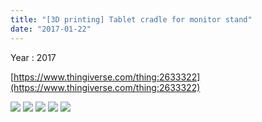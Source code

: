 ```yaml
---
title: "[3D printing] Tablet cradle for monitor stand"
date: "2017-01-22"
---
```


Year : 2017

[https://www.thingiverse.com/thing:2633322](https://www.thingiverse.com/thing:2633322)

![](../photo/Tablet_cradle_for_monitor_stand-1.jpg)
![](../photo/Tablet_cradle_for_monitor_stand-2.jpg)
![](../photo/Tablet_cradle_for_monitor_stand-3.jpg)
![](../photo/Tablet_cradle_for_monitor_stand-4.jpg)
![](../photo/Tablet_cradle_for_monitor_stand-5.jpg)